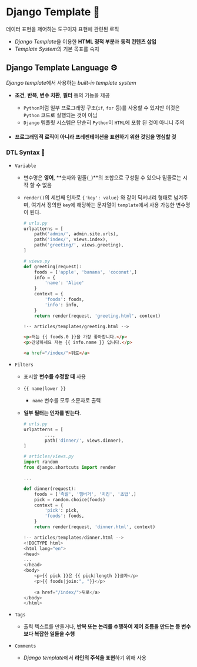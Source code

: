 # Django Template 📜

데이터 표현을 제어하는 도구이자 표현에 관련된 로직



- *Django Template*을 이용한 **HTML 정적 부분**과 **동적 컨텐츠 삽입**
- *Template System*의 기본 목표를 숙지



## Django Template Language ⚙

*Django template*에서 사용하는 *built-in template system*

- **조건**, **반복**, **변수 치환**, **필터** 등의 기능을 제공

  - `Python`처럼 일부 프로그래밍 구조(`if`, `for` 등)를 사용할 수 있지만 이것은 `Python` 코드로 실행되는 것이 아님
  - `Django` 템플릿 시스템은 단순히 `Python`이 `HTML`에 포함 된 것이 아니니 주의

- #### 프로그래밍적 로직이 아니라 프레젠테이션을 표현하기 위한 것임을 명심할 것



### DTL Syntax 🔎

- `Variable` 

  - 변수명은 **영어**, **숫자와 밑줄(`_`)**의 조합으로 구성될 수 있으나 밑줄로는 시작 할 수 없음

  - `render()`의 세번째 인자로 `{'key': value}` 와 같이 딕셔너리 형태로 넘겨주며,  여기서 정의한 `key`에 해당하는 문자열이 `template`에서 사용 가능한 변수명이 된다.

    ```python
    # urls.py
    urlpatterns = [
        path('admin/', admin.site.urls),
        path('index/', views.index),
        path('greeting/', views.greeting),
    ]
    
    # views.py
    def greeting(request):
        foods = ['apple', 'banana', 'coconut',]
        info = {
            'name': 'Alice'
        }
        context = {
            'foods': foods,
            'info': info,
        }
    	return render(request, 'greeting.html', context)
    ```

    ```html
    !-- articles/templates/greeting.html -->
    
    <p>저는 {{ foods.0 }}을 가장 좋아합니다.</p>
    <p>안녕하세요 저는 {{ info.name }} 입니다.</p>
    
    <a href="/index/">뒤로</a>
    ```

    

- `Filters`

  - 표시할 **변수를 수정할 때** 사용

  - `{{ name|lower }}`

    - `name` 변수를 모두 소문자로 출력

  - **일부 필터는 인자를 받는다**.

    ```python
    # urls.py
    urlpatterns = [
    		...,
    		path('dinner/', views.dinner),
    ]
    
    # articles/views.py
    import random
    from django.shortcuts import render
    
    ...
    
    def dinner(request):
        foods = ['족발', '햄버거', '치킨', '초밥',]
        pick = random.choice(foods)
        context = {
            'pick': pick,
            'foods': foods,
    	}
    	return render(request, 'dinner.html', context)
    ```

    ```python
    !-- articles/templates/dinner.html -->
    <!DOCTYPE html>
    <html lang="en">
    <head>
    ...
    </head>
    <body>
        <p>{{ pick }}은 {{ pick|length }}글자</p>
        <p>{{ foods|join:", "}}</p>
        
        <a href="/index/">뒤로</a>
    </body>
    </html>
    ```

    

- `Tags`

  - 출력 텍스트를 만들거나, **반복 또는 논리를 수행하여 제어 흐름을 만드는 등 변수보다 복잡한 일들을 수행**

- `Comments`

  - *Django template*에서 **라인의 주석을 표현**하기 위해 사용

